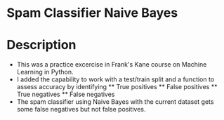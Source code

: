 # Spam Classifier Naive Bayes
# Description
* This was a practice excercise in Frank's Kane course on Machine Learning in Python.
* I added the capability to work with a test/train split and a function to assess accuracy by identifying
** True positives
** False positives
** True negatives
** False negatives
* The spam classifier using Naive Bayes with the current dataset gets some false negatives but not false positives. 
